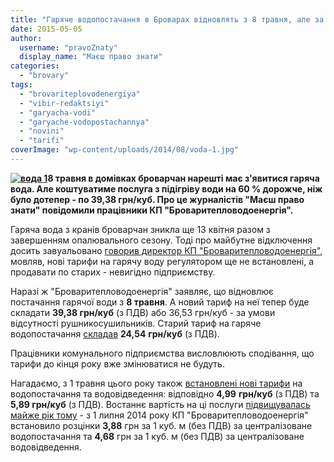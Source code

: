 ```yaml
---
title: "Гаряче водопостачання в Броварах відновлять з 8 травня, але за новими тарифами"
date: 2015-05-05
author: 
  username: "pravoZnaty"
  display_name: "Маєш право знати"
categories: 
  - "brovary"
tags: 
  - "brovariteplovodenergiya"
  - "vibir-redaktsiyi"
  - "garyacha-vodi"
  - "garyache-vodopostachannya"
  - "novini"
  - "tarifi"
coverImage: "wp-content/uploads/2014/08/voda-1.jpg"
---
```


**[![вода 1](https://mpz.brovary.org/wp-content/uploads/2014/08/voda-1.jpg)](https://mpz.brovary.org/wp-content/uploads/2014/08/voda-1.jpg)8 травня в домівках броварчан нарешті має з'явитися гаряча вода. Але коштуватиме послуга з підігріву води на 60 % дорожче, ніж було дотепер - по 39,38 грн/куб. Про це журналістів "Маєш право знати" повідомили працівники КП "Броваритепловодоенергія".**

Гаряча вода з кранів броварчан зникла ще 13 квітня разом з завершенням опалювального сезону. Тоді про майбутне відключення досить завуальовано [говорив директор КП "Броваритепловодоенергія"](https://mpz.brovary.org/razom-z-opalennyam-iz-osel-brovarchan-propade-i-garyacha-voda/), мовляв, нові тарифи на гарячу воду регулятором ще не встановлені, а продавати по старих - невигідно підприємству.

Наразі ж "Броваритепловодоенергія" заявляє, що відновлює постачання гарячої води з **8 травня**. А новий тариф на неї тепер буде складати **39,38 грн/куб** (з ПДВ) або 36,53 грн/куб - за умови відсутності рушникосушильників. Старий тариф на гаряче водопостачання [складав](https://mpz.brovary.org/tarifi-na-zhitlovo-komunalni-poslugi-dlya-brovarchan-skilki-platimo-i-skilki-budemo-platiti/) **24,54** **грн/куб** (з ПДВ).

Працівники комунального підприємства висловлюють сподівання, що тарифи до кінця року вже змінюватися не будуть.

Нагадаємо, з 1 травня цього року також [встановлені нові тарифи](https://mpz.brovary.org/razom-z-opalennyam-iz-osel-brovarchan-propade-i-garyacha-voda/) на водопостачання та водовідведення: відповідно **4,99** **грн/куб** (з ПДВ) та **5,89 грн/куб** (з ПДВ). Востаннє вартість на ці послуги [підвищувалась майже рік тому](https://mpz.brovary.org/z-1-lipnya-zrostut-tarifi-na-holodnu-vodu-ta-shhe-pidskochit-tsina-za-pidigriv-i-teplo/) - з 1 липня 2014 року КП "Броваритепловодоенергія" встановило розцінки **3,88** грн за 1 куб. м (без ПДВ) за централізоване водопостачання та **4,68** грн за 1 куб. м (без ПДВ) за централізоване водовідведення.
